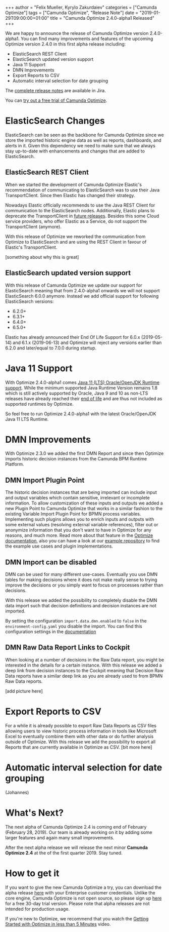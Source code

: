 +++
author = "Felix Mueller, Kyrylo Zakurdaiev"
categories = ["Camunda Optimize"]
tags = ["Camunda Optimize", "Release Note"]
date = "2019-01-29T09:00:00+01:00"
title = "Camunda Optimize 2.4.0-alpha1 Released"
+++

We are happy to announce the release of Camunda Optimize version 2.4.0-alpha1.
You can find many improvements and features of the upcoming Optimize version 2.4.0 in this first alpha release including:

* ElasticSearch REST Client
* ElasticSearch updated version support
* Java 11 Support
* DMN Improvements
* Export Reports to CSV
* Automatic interval selection for date grouping

The [complete release notes](https://app.camunda.com/jira/secure/ReleaseNote.jspa?projectId=10730&version=15369) are available in Jira.

You can [try out a free trial of Camunda Optimize](#how-to-get-it).
<!--more-->
# ElasticSearch Changes

ElasticSearch can be seen as the backbone for Camunda Optimize since we store the imported historic engine data as well as reports, dashboards, and alerts in it. Given this dependency we need to make sure that we always stay up-to-date with enhancements and changes that are added to ElasticSearch.

## ElasticSearch REST Client

When we started the development of Camunda Optimize Elastic's recommendation of communicating to ElasticSearch was to use their Java TransportClient. Since then Elastic has changed their strategy.

Nowadays Elastic officially recommends to use the Java REST Client for communication to the ElasticSearch nodes. Additionally, Elastic plans to deprecate the TransportClient in [future releases](https://www.elastic.co/guide/en/elasticsearch/client/java-api/6.5/client.html).
Besides this some Cloud service providers, who offer Elastic as a Service, do not support the TransportClient (anymore).

With this release of Optimize we reworked the communication from Optimize to ElasticSearch and are using the REST Client in favour of Elastic's TransportClient.

[something about why this is great]

## ElasticSearch updated version support

With this release of Camunda Optimize we update our support for ElasticSearch meaning that from 2.4.0-alpha1 onwards we will not support ElasticSearch 6.0.0 anymore. Instead we add official support for following ElasticSearch versions:

  - 6.2.0+
  - 6.3.1+
  - 6.4.0+
  - 6.5.0+

Elastic has already announced their End Of Life Support for 6.0.x (2019-05-14) and 6.1.x (2019-06-13) and Optimize will reject any versions earlier than 6.2.0 and later/equal to 7.0.0 during startup.

# Java 11 Support

With Optimize 2.4.0-alpha1 comes [Java 11 (LTS) Oracle/OpenJDK Runtime support](https://docs.camunda.org/optimize/latest/technical-guide/supported-environments/#java-runtime). While the minimum supported Java Runtime Version remains 1.8 which is still actively supported by Oracle, Java 9 and 10 as non-LTS releases have already reached their [end of life](https://www.oracle.com/technetwork/java/java-se-support-roadmap.html) and are thus not included as supported runtimes by Optimize.

So feel free to run Optimize 2.4.0-alpha1 with the latest Oracle/OpenJDK Java 11 LTS Runtime.

# DMN Improvements

With Optimize 2.3.0 we added the first DMN Report and since then Optimize imports historic decision instances from the Camunda BPM Runtime Platform.

## DMN Import Plugin Point

The historic decision instances that are being imported can include input and output variables which contain sensitive, irrelevant or incomplete information.
To allow customization of these inputs and outputs we added a new Plugin Point to Camunda Optimize that works in a similar fashion to the existing Variable Import Plugin Point for BPMN process variables.
Implementing such plugins allows you to enrich inputs and outputs with some external values (resolving external variable references), filter out or anonymize information that you don't want to have in Optimize for any reasons, and much more.
Read more about that feature in the [Optimize documentation](https://docs.camunda.org/optimize/latest/technical-guide/plugins/decision-import/), also you can have a look at our [example repository](https://github.com/camunda/camunda-optimize-examples/tree/master/decision-import-plugin) to find the example use cases and plugin implementations.

## DMN Import can be disabled

DMN can be used for many different use-cases. Eventually you use DMN tables for making decisions where it does not make really sense to trying improve the decisions or you simply want to focus on processes rather than decisions.

With this release we added the possibility to completely disable the DMN data import such that decision definitions and decision instances are not imported.

By setting the configuration `import.data.dmn.enabled` to `false` in the `environment-config.yaml` you disable the import. You can find this configuration settings in the [documentation](https://docs.camunda.org/optimize/develop/technical-guide/setup/configuration/#engine-common-settings)

## DMN Raw Data Report Links to Cockpit

When looking at a number of decisions in the Raw Data report, you might be interested in the details for a certain instance. With this release we added a deep link from decision instances to the Cockpit meaning that Decision Raw Data reports have a similar deep link as you are already used to from BPMN Raw Data reports.

[add picture here]

# Export Reports to CSV

For a while it is already possible to export Raw Data Reports as CSV files allowing users to view historic process information in tools like Microsoft Excel to eventually combine them with other data or do further analysis outside of Optimize.
With this release we add the possibility to export all Reports that are currently available in Optimize as CSV.
[bit more here]

# Automatic interval selection for date grouping

(Johannes)

<!--no-more-->

# What's Next?

The next alpha of Camunda Optimize 2.4 is coming end of February (February 28, 2019). Our team is already working on it by adding some larger features and again many small improvements.

After the next alpha release we will release the next minor **Camunda Optimize 2.4** at the of the first quarter 2019. Stay tuned.

# How to get it

If you want to give the new Camunda Optimize a try, you can download the alpha release [here](https://docs.camunda.org/enterprise/download/#camunda-optimize) with your Enterprise customer credentials. Unlike the core engine, Camunda Optimize is not open source, so please sign up [here](https://camunda.com/download/enterprise/) for a free 30-day trial version.
Please note that alpha releases are not intended for production usage.

If you're new to Optimize, we recommend that you watch the [Getting Started with Optimize in less than 5 Minutes](https://camunda.com/learn/videos/getting-started-optimize/) video.
